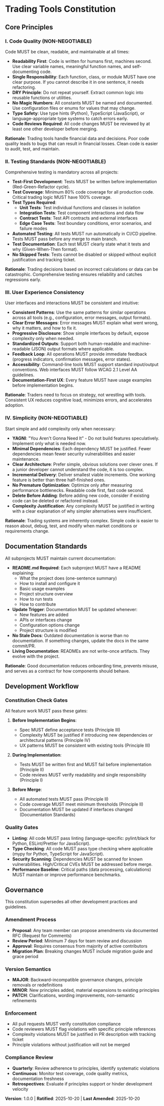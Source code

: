 <!--
SYNC IMPACT REPORT
==================
Version Change: Template → 1.0.0
Modified Principles: All principles newly defined
Added Sections:
  - Core Principles (4 principles)
  - Documentation Standards
  - Development Workflow
  - Governance
Removed Sections: None (initial version)
Templates Requiring Updates:
  ✅ plan-template.md - Constitution Check section aligns with principles
  ✅ spec-template.md - User scenario format supports UX consistency
  ✅ tasks-template.md - Test-first approach reflected in task ordering
Follow-up TODOs: None
-->

# Trading Tools Constitution

## Core Principles

### I. Code Quality (NON-NEGOTIABLE)

Code MUST be clean, readable, and maintainable at all times:

- **Readability First**: Code is written for humans first, machines second. Use clear variable names, meaningful function names, and self-documenting code.
- **Single Responsibility**: Each function, class, or module MUST have one clear purpose. If you cannot describe it in one sentence, it needs refactoring.
- **DRY Principle**: Do not repeat yourself. Extract common logic into reusable functions or utilities.
- **No Magic Numbers**: All constants MUST be named and documented. Use configuration files or enums for values that may change.
- **Type Safety**: Use type hints (Python), TypeScript (JavaScript), or language-appropriate type systems to catch errors early.
- **Code Reviews Required**: All code changes MUST be reviewed by at least one other developer before merging.

**Rationale**: Trading tools handle financial data and decisions. Poor code quality leads to bugs that can result in financial losses. Clean code is easier to audit, test, and maintain.

### II. Testing Standards (NON-NEGOTIABLE)

Comprehensive testing is mandatory across all projects:

- **Test-First Development**: Tests MUST be written before implementation (Red-Green-Refactor cycle).
- **Test Coverage**: Minimum 80% code coverage for all production code. Critical trading logic MUST have 100% coverage.
- **Test Types Required**:
  - **Unit Tests**: Test individual functions and classes in isolation
  - **Integration Tests**: Test component interactions and data flow
  - **Contract Tests**: Test API contracts and external interfaces
  - **Edge Case Tests**: Test boundary conditions, error scenarios, and failure modes
- **Automated Testing**: All tests MUST run automatically in CI/CD pipeline. Tests MUST pass before any merge to main branch.
- **Test Documentation**: Each test MUST clearly state what it tests and why (Given-When-Then format).
- **No Skipped Tests**: Tests cannot be disabled or skipped without explicit justification and tracking ticket.

**Rationale**: Trading decisions based on incorrect calculations or data can be catastrophic. Comprehensive testing ensures reliability and catches regressions early.

### III. User Experience Consistency

User interfaces and interactions MUST be consistent and intuitive:

- **Consistent Patterns**: Use the same patterns for similar operations across all tools (e.g., configuration, error messages, output formats).
- **Clear Error Messages**: Error messages MUST explain what went wrong, why it matters, and how to fix it.
- **Progressive Disclosure**: Show simple interfaces by default, expose complexity only when needed.
- **Standardized Outputs**: Support both human-readable and machine-readable (JSON) output formats where applicable.
- **Feedback Loop**: All operations MUST provide immediate feedback (progress indicators, confirmation messages, error states).
- **Accessibility**: Command-line tools MUST support standard input/output conventions. Web interfaces MUST follow WCAG 2.1 Level AA guidelines.
- **Documentation-First UX**: Every feature MUST have usage examples before implementation begins.

**Rationale**: Traders need to focus on strategy, not wrestling with tools. Consistent UX reduces cognitive load, minimizes errors, and accelerates adoption.

### IV. Simplicity (NON-NEGOTIABLE)

Start simple and add complexity only when necessary:

- **YAGNI**: "You Aren't Gonna Need It" - Do not build features speculatively. Implement only what is needed now.
- **Minimal Dependencies**: Each dependency MUST be justified. Fewer dependencies mean fewer security vulnerabilities and easier maintenance.
- **Clear Architecture**: Prefer simple, obvious solutions over clever ones. If a junior developer cannot understand the code, it is too complex.
- **Incremental Delivery**: Deliver smallest viable increments. One working feature is better than three half-finished ones.
- **No Premature Optimization**: Optimize only after measuring performance bottlenecks. Readable code first, fast code second.
- **Delete Before Adding**: Before adding new code, consider if existing code can be deleted or refactored instead.
- **Complexity Justification**: Any complexity MUST be justified in writing with a clear explanation of why simpler alternatives were insufficient.

**Rationale**: Trading systems are inherently complex. Simple code is easier to reason about, debug, test, and modify when market conditions or requirements change.

## Documentation Standards

All subprojects MUST maintain current documentation:

- **README.md Required**: Each subproject MUST have a README explaining:
  - What the project does (one-sentence summary)
  - How to install and configure it
  - Basic usage examples
  - Project structure overview
  - How to run tests
  - How to contribute
- **Update Trigger**: Documentation MUST be updated whenever:
  - New features are added
  - APIs or interfaces change
  - Configuration options change
  - Project structure is modified
- **No Stale Docs**: Outdated documentation is worse than no documentation. If something changes, update the docs in the same commit/PR.
- **Living Documentation**: READMEs are not write-once artifacts. They evolve with the project.

**Rationale**: Good documentation reduces onboarding time, prevents misuse, and serves as a contract for how components should behave.

## Development Workflow

### Constitution Check Gates

All feature work MUST pass these gates:

1. **Before Implementation Begins**:
   - Spec MUST define acceptance tests (Principle III)
   - Complexity MUST be justified if introducing new dependencies or architectural patterns (Principle IV)
   - UX patterns MUST be consistent with existing tools (Principle III)
   
2. **During Implementation**:
   - Tests MUST be written first and MUST fail before implementation (Principle II)
   - Code reviews MUST verify readability and single responsibility (Principle I)
   
3. **Before Merge**:
   - All automated tests MUST pass (Principle II)
   - Code coverage MUST meet minimum thresholds (Principle II)
   - Documentation MUST be updated if interfaces changed (Documentation Standards)

### Quality Gates

- **Linting**: All code MUST pass linting (language-specific: pylint/black for Python, ESLint/Prettier for JavaScript).
- **Type Checking**: All code MUST pass type checking where applicable (mypy for Python, TypeScript for JavaScript).
- **Security Scanning**: Dependencies MUST be scanned for known vulnerabilities. High/Critical CVEs MUST be addressed before merge.
- **Performance Baseline**: Critical paths (data processing, calculations) MUST maintain or improve performance benchmarks.

## Governance

This constitution supersedes all other development practices and guidelines.

### Amendment Process

- **Proposal**: Any team member can propose amendments via documented RFC (Request for Comments)
- **Review Period**: Minimum 7 days for team review and discussion
- **Approval**: Requires consensus from majority of active contributors
- **Migration Plan**: Breaking changes MUST include migration guide and grace period

### Version Semantics

- **MAJOR**: Backward-incompatible governance changes, principle removals or redefinitions
- **MINOR**: New principles added, material expansions to existing principles
- **PATCH**: Clarifications, wording improvements, non-semantic refinements

### Enforcement

- All pull requests MUST verify constitution compliance
- Code reviewers MUST flag violations with specific principle references
- Complexity violations MUST be justified in PR description with tracking ticket
- Principle violations without justification will not be merged

### Compliance Review

- **Quarterly**: Review adherence to principles, identify systematic violations
- **Continuous**: Monitor test coverage, code quality metrics, documentation freshness
- **Retrospectives**: Evaluate if principles support or hinder development velocity

**Version**: 1.0.0 | **Ratified**: 2025-10-20 | **Last Amended**: 2025-10-20
